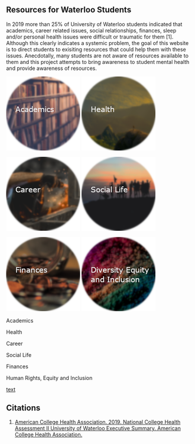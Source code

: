 # 

## Resources for Waterloo Students 

In 2019 more than 25% of University of Waterloo students indicated that academics, career related issues, social relationships, finances, sleep and/or personal health issues were difficult or traumatic for them [1]. Although this clearly indicates a systemic problem, the goal of this website is to direct students to exisiting resources that could help them with these issues. Anecdotally, many students are not aware of resources available to them and this project attempts to bring awareness to student mental health and provide awareness of resources. 


![Academics](./images/academics.png)
![Health](./images/health.png)

![Career](./images/career.png)
![Social Life](./images/social.png )

![Finances](./images/finances.png)
![Human Rights, Equity and Inclusion](./images/equity.png)

Academics

Health 

Career

Social Life

Finances  

Human Rights, Equity and Inclusion


[text](link)



## Citations 

1. [American College Health Association. 2019. National College Health Assessment II University of Waterloo Executive Summary. American College Health Association.](https://uwaterloo.ca/institutional-analysis-planning/sites/ca.institutional-analysis-planning/files/uploads/files/2019_ncha-ii_university_of_waterloo_executive_summary_pdf.pdf)


